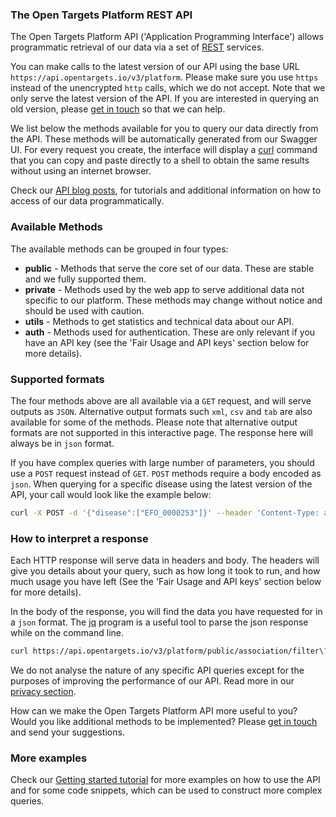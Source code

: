 ### The Open Targets Platform REST API

The Open Targets Platform API ('Application Programming Interface')
allows programmatic retrieval of our data via a set of
[REST](https://en.wikipedia.org/wiki/Representational_state_transfer)
services.

You can make calls to the latest version of our API using the base URL
 `https://api.opentargets.io/v3/platform`. Please make sure you use `https` instead of the unencrypted
 `http` calls, which we do not accept. Note that we only serve the latest version of the API. If you are interested in querying
 an old version, please [get in touch](mailto:support@targetvalidation.org) so that we can help.

We list below the methods available for you to query our data directly from the API. These methods will be
automatically generated from our Swagger UI. For every request you create, the interface will display a [curl](https://curl.haxx.se/) command
that you can copy and paste directly to a shell to obtain the same results without using an internet browser.

Check our [API blog posts](https://blog.opentargets.org/tag/api), for tutorials and additional
information on how to access of our data programmatically.

### Available Methods

The available methods can be grouped in four types:

* __public__ - Methods that serve the core set of our data. These are stable and we fully supported them.
* __private__ - Methods used by the web app to serve additional data not specific to our platform. These methods
may change without notice and should be used with caution.
* __utils__ - Methods to get statistics and technical data about our API.
* __auth__ - Methods used for authentication. These are only relevant if you have an API key (see the 'Fair Usage
and API keys' section below for more details).

### Supported formats

The four methods above are all available via a `GET` request, and will serve outputs as `JSON`.
Alternative output formats such `xml`, `csv` and `tab` are also available for some of the methods.
Please note that alternative output formats are not supported in this interactive page. The response here will always be in `json` format.

If you have complex queries with large number of parameters, you should
use a `POST` request instead of  `GET`. `POST` methods require a body encoded as `json`.
When querying for a specific disease using the latest version of the API, your call would look like the example below:

```sh
curl -X POST -d '{"disease":["EFO_0000253"]}' --header 'Content-Type: application/json' https://api.opentargets.io/v3/platform/public/evidence/filter
```
### How to interpret a response

Each HTTP response will serve data in headers and body.
The headers will give you details about your query, such as how long it took to run, and how much usage you have left (See the 'Fair Usage
and API keys' section below for more details).

In the body of the response, you will find the data you have requested for in a `json` format. The
[jq](https://stedolan.github.io/jq/) program is a useful tool to parse the json response while on the command line.

```sh
curl https://api.opentargets.io/v3/platform/public/association/filter\?target\=ENSG00000157764 | jq
```

We do not analyse the nature of any specific API queries except for the purposes of improving the performance of our API.
Read more in our [privacy section](https://www.targetvalidation.org/terms_of_use#privacy).

How can we make the Open Targets Platform API more useful to you? Would you like additional methods to be implemented?
Please [get in touch](mailto:support@targetvalidation.org) and send your suggestions.

### More examples
Check our [Getting started tutorial](https://blog.opentargets.org/api-getting-started-1) for more
examples on how to use the API and for some code snippets, which can be used to construct more complex queries.
